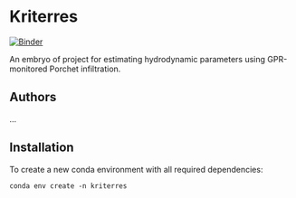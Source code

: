 # Kriterres

[![Binder](https://mybinder.org/badge.svg)](https://mybinder.org/v2/gh/Chouzekriterres/Kriterres/master)

An embryo of project for estimating hydrodynamic parameters using
GPR-monitored Porchet infiltration.

## Authors

...

## Installation

To create a new conda environment with all required dependencies:

    conda env create -n kriterres
